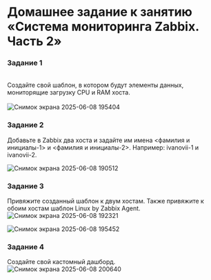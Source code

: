 # Домашнее задание к занятию «Система мониторинга Zabbix. Часть 2»

### Задание 1
\
Создайте свой шаблон, в котором будут элементы данных, мониторящие загрузку CPU и RAM хоста.\
\
![Снимок экрана 2025-06-08 195404](https://github.com/user-attachments/assets/2566cc57-6d5b-4882-8eb3-3df3cc6cdceb)

### Задание 2
Добавьте в Zabbix два хоста и задайте им имена <фамилия и инициалы-1> и <фамилия и инициалы-2>. Например: ivanovii-1 и ivanovii-2.

![Снимок экрана 2025-06-08 190512](https://github.com/user-attachments/assets/41b94541-8ee6-400b-821a-ccfb54468f7c)

### Задание 3
Привяжите созданный шаблон к двум хостам. Также привяжите к обоим хостам шаблон Linux by Zabbix Agent.\
![Снимок экрана 2025-06-08 192321](https://github.com/user-attachments/assets/55236eea-fbb5-4e37-822d-3ccbaff1894f)

![Снимок экрана 2025-06-08 195452](https://github.com/user-attachments/assets/38463b8d-1f38-4dfb-917f-723e16608b8a)

### Задание 4
Создайте свой кастомный дашборд.\
![Снимок экрана 2025-06-08 200640](https://github.com/user-attachments/assets/277fc004-20c1-412d-b3c6-a01ed50ff9e9)

